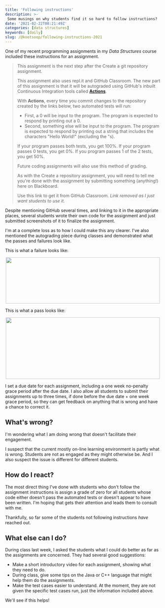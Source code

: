 ```yaml
---
title: 'Following instructions'
description: >-
 Some musings on why students find it so hard to follow instructions?
date: '2021-02-22T08:21:49Z'
categories: [data structures]
keywords: [daily]
slug: /@kootsoop/following-instructions-2021
---
```


One of my recent programming assignments in my *Data Structures* course included these instructions for an assignment.

 > This assignment is the next step after the Create a git repository assignment.
 > 
 > This assignment also uses repl.it and GitHub Classroom. The new part of this assignment is that it will be autograded using GitHub's inbuilt Continuous Integration tools called [**Actions**](https://docs.github.com/en/actions).
 > 
 > With **Actions**, every time you commit changes to the repository created by the links below, two automated tests will run:
 > 
 > * First, a 0 will be input to the program.  The program is expected to respond by printing out a 0.
 > * Second, something else will be input to the program.  The program is expected to respond by printing out a string that includes the characters "Hello World!" (excluding the "s).
 > 
 > If your program passes both tests, you get 100%. If your program passes 0 tests, you get 0%. If you program passes 1 of the 2 tests, you get 50%.
 > 
 > Future coding assignments will also use this method of grading.
 > 
 > As with the  Create a repository assignment, you will need to tell me you're done with the assignment by submitting something (anything!) here on Blackboard.
 > 
 > Use this link to get it from GitHub Classroom. *Link removed as I just want students to use it.*

 Despite mentioning GitHub several times, and linking to it in the appropriate places, several students wrote their own code for the assignment and just submitted screenshots of it to finalize the assignment.

 I'm at a complete loss as to how I could make this any clearer.  I've also mentioned the autograding piece during classes and demonstrated what the passes and failures look like.

This is what a failure looks like:

<p align="center">
<img src="https://kootsoop.github.io/images/GitHubFailure.png" width="500" height="150">
</p>

This is what a pass looks like:

<p align="center">
<img src="https://kootsoop.github.io/images/GitHubPass.png" width="500" height="200">
</p>

I set a due date for each assignment, including a one week no-penalty grace period after the due date.  I also allow all students to submit their assignments up to three times, if done before the due date + one week grace period, so they can get feedback on anything that is wrong and have a chance to correct it.

## What's wrong?

I'm wondering what I am doing wrong that doesn't facilitate their engagement.

I suspect that the current mostly on-line learning environment is partly what is wrong. Students are not as engaged as they might otherwise be. And I also suspect the issue is different for different students.

## How do I react?

The most direct thing I've done with students who don't follow the assignment instructions is assign a grade of zero for all students whose code either doesn't pass the automated tests or doesn't appear to have been written.  I'm hoping that gets their attention and leads them to consult with me.

Thankfully, so far some of the students not following instructions *have* reached out.  

## What else can I do?

During class last week, I asked the students what I could do better as far as the assignments are concerned. They had several good suggestions:

 * Make a short introductory video for each assignment, showing what they need to do.
 * During class, give some tips on the Java or C++ language that might help them do the assignments.
 * Make the test cases easier to understand. At the moment, they are not given the specific test cases run, just the information included above.

 We'll see if this helps!





